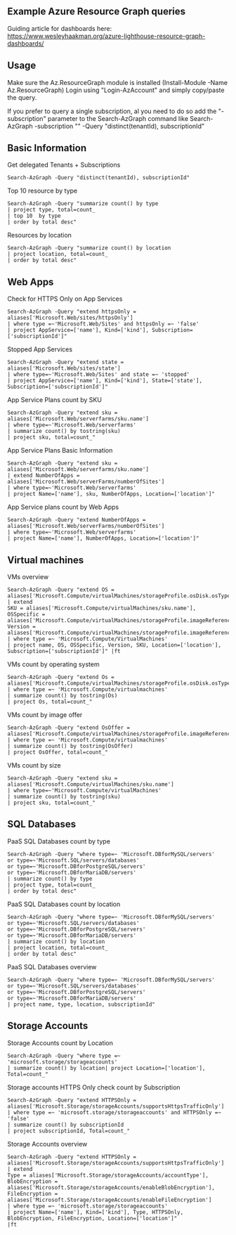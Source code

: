 ## Example Azure Resource Graph queries
Guiding article for dashboards here: https://www.wesleyhaakman.org/azure-lighthouse-resource-graph-dashboards/

## Usage
Make sure the Az.ResourceGraph module is installed (Install-Module -Name Az.ResourceGraph)
Login using "Login-AzAccount" and simply copy/paste the query. 

If you prefer to query a single subscription, al you need to do so add the "-subscription" parameter to the Search-AzGraph command
like Search-AzGraph -subscription "<SUBSCRIPTIONID>" -Query "distinct(tenantId), subscriptionId"

## Basic Information
Get delegated Tenants + Subscriptions

```
Search-AzGraph -Query "distinct(tenantId), subscriptionId"
```

Top 10 resource by type

```
Search-AzGraph -Query "summarize count() by type 
| project type, total=count_ 
| top 10  by type 
| order by total desc"
```

Resources by location

```
Search-AzGraph -Query "summarize count() by location 
| project location, total=count_ 
| order by total desc"
```

## Web Apps

Check for HTTPS Only on App Services

```
Search-AzGraph -Query "extend httpsOnly = aliases['Microsoft.Web/sites/httpsOnly'] 
| where type =~'Microsoft.Web/Sites' and httpsOnly =~ 'false' 
| project AppService=['name'], Kind=['kind'], Subscription=['subscriptionId']"
```

Stopped App Services

```
Search-AzGraph -Query "extend state = aliases['Microsoft.Web/sites/state'] 
| where type=~'Microsoft.Web/Sites' and state =~ 'stopped' 
| project AppService=['name'], Kind=['kind'], State=['state'], Subscription=['subscriptionId']"
```

App Service Plans count by SKU

```
Search-AzGraph -Query "extend sku = aliases['Microsoft.Web/serverfarms/sku.name'] 
| where type=~'Microsoft.Web/serverfarms' 
| summarize count() by tostring(sku) 
| project sku, total=count_"
```

App Service Plans Basic Information

```
Search-AzGraph -Query "extend sku = aliases['Microsoft.Web/serverfarms/sku.name'] 
| extend NumberOfApps = aliases['Microsoft.Web/serverFarms/numberOfSites'] 
| where type=~'Microsoft.Web/serverfarms' 
| project Name=['name'], sku, NumberOfApps, Location=['location']"
```

App Service plans count by Web Apps

```
Search-AzGraph -Query "extend NumberOfApps = aliases['Microsoft.Web/serverFarms/numberOfSites'] 
| where type=~'Microsoft.Web/serverfarms'
| project Name=['name'], NumberOfApps, Location=['location']"
```

## Virtual machines

VMs overview

```
Search-AzGraph -Query "extend OS = aliases['Microsoft.Compute/virtualMachines/storageProfile.osDisk.osType'] 
| extend 
SKU = aliases['Microsoft.Compute/virtualMachines/sku.name'],
OSSpecific = aliases['Microsoft.Compute/virtualMachines/storageProfile.imageReference.offer'],
Version = aliases['Microsoft.Compute/virtualMachines/storageProfile.imageReference.sku'] 
| where type =~ 'Microsoft.Compute/VirtualMachines' 
| project name, OS, OSSpecific, Version, SKU, Location=['location'], Subscription=['subscriptionId']" |ft
```

VMs count by operating system

```
Search-AzGraph -Query "extend Os = aliases['Microsoft.Compute/virtualMachines/storageProfile.osDisk.osType'] 
| where type =~ 'Microsoft.Compute/virtualmachines' 
| summarize count() by tostring(Os) 
| project Os, total=count_"
```

VMs count by image offer

```
Search-AzGraph -Query "extend OsOffer = aliases['Microsoft.Compute/virtualMachines/storageProfile.imageReference.offer'] 
| where type =~ 'Microsoft.Compute/virtualmachines' 
| summarize count() by tostring(OsOffer) 
| project OsOffer, total=count_"
```

VMs count by size 

```
Search-AzGraph -Query "extend sku = aliases['Microsoft.Compute/virtualMachines/sku.name'] 
| where type=~'Microsoft.Compute/virtualMachines' 
| summarize count() by tostring(sku) 
| project sku, total=count_"
```

## SQL Databases 

PaaS SQL Databases count by type

```
Search-AzGraph -Query "where type=~ 'Microsoft.DBforMySQL/servers' 
or type=~'Microsoft.SQL/servers/databases' 
or type=~'Microsoft.DBforPostgreSQL/servers' 
or type=~'Microsoft.DBforMariaDB/servers' 
| summarize count() by type 
| project type, total=count_ 
| order by total desc"
```

PaaS SQL Databases count by location

```
Search-AzGraph -Query "where type=~ 'Microsoft.DBforMySQL/servers' 
or type=~'Microsoft.SQL/servers/databases' 
or type=~'Microsoft.DBforPostgreSQL/servers' 
or type=~'Microsoft.DBforMariaDB/servers'
| summarize count() by location 
| project location, total=count_ 
| order by total desc"
```

PaaS SQL Databases overview

```
Search-AzGraph -Query "where type=~ 'Microsoft.DBforMySQL/servers' 
or type=~'Microsoft.SQL/servers/databases' 
or type=~'Microsoft.DBforPostgreSQL/servers' 
or type=~'Microsoft.DBforMariaDB/servers'
| project name, type, location, subscriptionId"
```

## Storage Accounts

Storage Accounts count by Location

```
Search-AzGraph -Query "where type =~ 'microsoft.storage/storageaccounts' 
| summarize count() by location| project Location=['location'], Total=count_"
```

Storage accounts HTTPS Only check count by Subscription

```
Search-AzGraph -Query "extend HTTPSOnly = aliases['Microsoft.Storage/storageAccounts/supportsHttpsTrafficOnly'] 
| where type =~ 'microsoft.storage/storageaccounts' and HTTPSOnly =~ 'false' 
| summarize count() by subscriptionId 
| project subscriptionId, Total=count_"
```

Storage Accounts overview

```
Search-AzGraph -Query "extend HTTPSOnly = aliases['Microsoft.Storage/storageAccounts/supportsHttpsTrafficOnly'] 
| extend 
Type = aliases['Microsoft.Storage/storageAccounts/accountType'], 
BlobEncryption = aliases['Microsoft.Storage/storageAccounts/enableBlobEncryption'],
FileEncryption = aliases['Microsoft.Storage/storageAccounts/enableFileEncryption']
| where type =~ 'microsoft.storage/storageaccounts'
| project Name=['name'], Kind=['kind'], Type, HTTPSOnly, BlobEncryption, FileEncryption, Location=['location']" 
|ft
```

